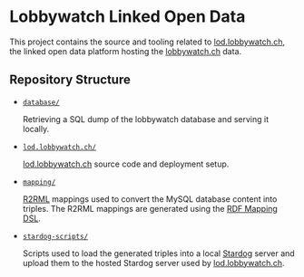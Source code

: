 # Lobbywatch Linked Open Data

This project contains the source and tooling related to [lod.lobbywatch.ch](https://lod.lobbywatch.ch), the linked open data platform hosting the [lobbywatch.ch](https://lobbywatch.ch) data.

## Repository Structure

* [`database/`](./database/)

    Retrieving a SQL dump of the lobbywatch database and serving it locally.

* [`lod.lobbywatch.ch/`](./lod.lobbywatch.ch/)

    [lod.lobbywatch.ch](https://lod.lobbywatch.ch) source code and deployment setup.

* [`mapping/`](./mapping/)

    [R2RML](https://www.w3.org/TR/r2rml/#abstract) mappings used to convert the MySQL database content into triples. The R2RML mappings are generated using the [RDF Mapping DSL](https://github.com/zazuko/rdf-mapping-dsl-user).

* [`stardog-scripts/`](./stardog-scripts/)

    Scripts used to load the generated triples into a local [Stardog](https://www.stardog.com/) server and upload them to the hosted Stardog server used by [lod.lobbywatch.ch](https://lod.lobbywatch.ch).
